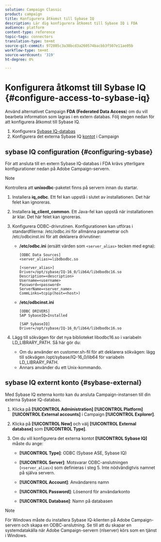 ```yaml
---
solution: Campaign Classic
product: campaign
title: Konfigurera åtkomst till Sybase IQ
description: Lär dig konfigurera åtkomst till Sybase IQ i FDA
audience: platform
content-type: reference
topic-tags: connectors
translation-type: tm+mt
source-git-commit: 972885c3a38bcd3a260574bacbb3f507e11ae05b
workflow-type: tm+mt
source-wordcount: '319'
ht-degree: 0%

---
```



# Konfigurera åtkomst till Sybase IQ {#configure-access-to-sybase-iq}

Använd alternativet Campaign **FDA (Federated Data Access**) om du vill bearbeta information som lagras i en extern databas. Följ stegen nedan för att konfigurera åtkomst till Sybase IQ.

1. Konfigurera [Sybase IQ-databas](#configuring-sybase)
1. Konfigurera det externa Sybase IQ [kontot](#sybase-external) i Campaign

## sybase IQ configuration {#configuring-sybase}

För att ansluta till en extern Sybase IQ-databas i FDA krävs ytterligare konfigurationer nedan på Adobe Campaign-servern.

>[!NOTE]
>
>Kontrollera att **unixodbc**-paketet finns på servern innan du startar.

1. Installera **iq_odbc**. Ett fel kan uppstå i slutet av installationen. Det här felet kan ignoreras.

1. Installera **iq_client_common**. Ett Java-fel kan uppstå när installationen är klar. Det här felet kan ignoreras.

1. Konfigurera ODBC-drivrutinen. Konfigurationen kan utföras i standardfilerna: /etc/odbc.ini för allmänna parametrar och /etc/odbcinst.ini för att deklarera drivrutiner:

   * **/etc/odbc.ini** (ersätt värden som  `<server_alias>` tecken med egna):

      ```
      [ODBC Data Sources]
      <server_alias>=libdbodbc.so
      
      [<server_alias>]
      Driver=/opt/sybase/IQ-16_0/lib64/libdbodbc16.so
      Description=<description>
      Username=<username>
      Password=<password>
      ServerName=<server_name>
      CommLinks=tcpip(host=<host>)
      ```

   * **/etc/odbcinst.ini**

      ```
      [ODBC DRIVERS]
      SAP SybaseIQ=Installed
      
      [SAP SybaseIQ]
      Driver=/opt/sybase/IQ-16_0/lib64/libdbodbc16.so
      ```

1. Lägg till sökvägen för det nya biblioteket libodbc16.so i variabeln LD_LIBRARY_PATH. Så här gör du:

   * Om du använder en customer.sh-fil för att deklarera sökvägen: lägg till sökvägen /opt/sybase/IQ-16_0/lib64 för variabeln LD_LIBRARY_PATH.
   * Annars använder du ett Unix-kommando.

## sybase IQ externt konto {#sybase-external}

Med Sybase IQ externa konto kan du ansluta Campaign-instansen till din externa Sybase IQ-databas.

1. Klicka på **[!UICONTROL Administration]** **[!UICONTROL Platform]** **[!UICONTROL External accounts]**  i Campaign **[!UICONTROL Explorer]**.

1. Klicka på **[!UICONTROL New]** och välj **[!UICONTROL External database]** som **[!UICONTROL Type]**.

1. Om du vill konfigurera det externa kontot **[!UICONTROL Sybase IQ]** måste du ange:

   * **[!UICONTROL Type]**: ODBC (Sybase ASE, Sybase IQ)

   * **[!UICONTROL Server]**: Motsvarar ODBC-anslutningen (`<server_alias>`) som definieras i steg 5. Inte nödvändigtvis namnet på själva servern.

   * **[!UICONTROL Account]**: Användarens namn

   * **[!UICONTROL Password]**: Lösenord för användarkonto

   * **[!UICONTROL Database]**: Namn på databasen

>[!NOTE]
>
>För Windows måste du installera Sybase IQ-klienten på Adobe Campaign-servern och skapa en ODBC-anslutning. Se till att du skapar en systemdatakälla när Adobe Campaign-servern (nlserver) körs som en tjänst i Windows.

